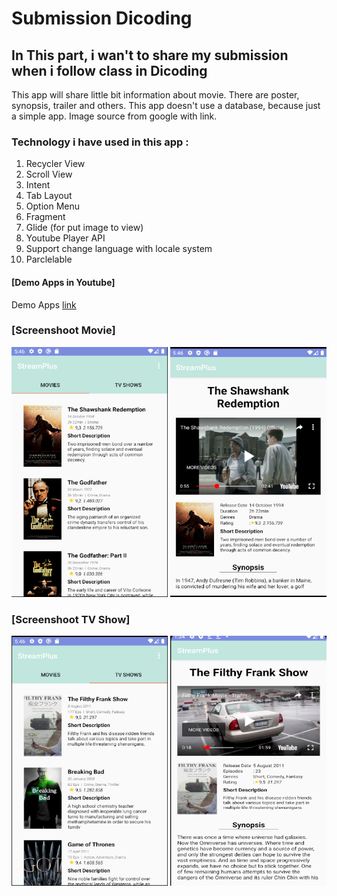 # Submission Dicoding

## In This part, i wan't to share my submission when i follow class in Dicoding

This app will share little bit information about movie. 
There are poster, synopsis, trailer and others.
This app doesn't use a database, because just a simple app.
Image source from google with link.

### Technology i have used in this app :
  1.  Recycler View
  2.  Scroll View
  3.  Intent
  4.  Tab Layout
  5.  Option Menu
  7.  Fragment
  8.  Glide (for put image to view)
  9.  Youtube Player API
  10. Support change language with locale system
  11. Parclelable
  
#### [Demo Apps in Youtube]

Demo Apps [link](https://www.youtube.com/watch?v=2PMJChPfgSs)
  
### [Screenshoot Movie]

<img src="/app/ss/ss_movie.png" width="250" height="400"> <img src="/app/ss/ss_moviedetail.png" width="250" height="400">

### [Screenshoot TV Show]

<img src="/app/ss/ss_tvshow.png" width="250" height="400"> <img src="/app/ss/ss_tvdetail.png" width="250" height="400">
